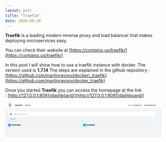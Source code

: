 ```yaml
---
layout: post
title: "Traefik"
date: 2020-09-20
---
```


**Traefik** is a leading modern reverse proxy and load balancer that makes deploying microservices easy.

You can check their website at [https://containo.us/traefik/](https://containo.us/traefik/)

In this post I will show how to use a traefik instance with docker. The version used is **1.7.14**
The steps are explained in the github repository : [https://github.com/martinraynov/docker\_traefik](https://github.com/martinraynov/docker_traefik)

Once you started **Traefik** you can access the homepage at the link : [http://127.0.0.1:8081/dashboard/](http://127.0.0.1:8081/dashboard/)

[![traefik homepage](../../images/traefik_1.png "traefik homepage")](../../images/traefik_1.png )